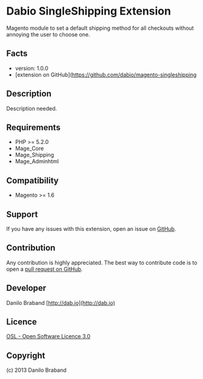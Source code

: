 Dabio SingleShipping Extension
=====================

Magento module to set a default shipping method for all checkouts without annoying the user to choose one.

Facts
-----
- version: 1.0.0
- [extension on GitHub](https://github.com/dabio/magento-singleshipping

Description
-----------

Description needed.

Requirements
------------
- PHP >= 5.2.0
- Mage_Core
- Mage_Shipping
- Mage_Adminhtml

Compatibility
-------------
- Magento >= 1.6

Support
-------
If you have any issues with this extension, open an issue on [GitHub](https://github.com/dabio/magento-singleshipping/issues).

Contribution
------------
Any contribution is highly appreciated. The best way to contribute code is to open a [pull request on GitHub](https://help.github.com/articles/using-pull-requests).

Developer
---------
Danilo Braband
[http://dab.io](http://dab.io)

Licence
-------
[OSL - Open Software Licence 3.0](http://opensource.org/licenses/osl-3.0.php)

Copyright
---------
(c) 2013 Danilo Braband
